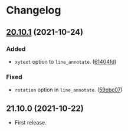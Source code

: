 # Changelog

<a name="20.10.1"></a>
## [20.10.1] (2021-10-24)
### Added
- `xytext` option to `line_annotate`.
  ([61404fd](https://github.com/tueda/mympltools/commit/61404fd4bd1be3c6fd57877bfee04a2a039013b0))

### Fixed
- `rotation` option in `line_annotate`.
  ([59ebc07](https://github.com/tueda/mympltools/commit/59ebc07c834f0f0887877965fc8e7ab0fdff206c))


<a name="20.10.0"></a>
## 21.10.0 (2021-10-22)
- First release.


[20.10.1]: https://github.com/tueda/mympltools/compare/21.10.0...20.10.1
